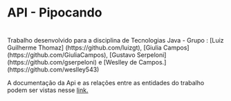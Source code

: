 # API - Pipocando<h1>



<div style="text-align: justified">
Trabalho desenvolvido para a disciplina de Tecnologias Java - Grupo : [Luiz Guilherme Thomaz] (https://github.com/luizgt), [Giulia Campos] (https://github.com/GiuliaCampos), [Gustavo Serpeloni] (https://github.com/gserpeloni) e [Weslley de Campos.] (https://github.com/weslley543)

A documentação da Api e as relações entre as entidades do trabalho podem ser vistas nesse [link.](https://blogfilme.herokuapp.com/swagger-ui.html)

</div>
